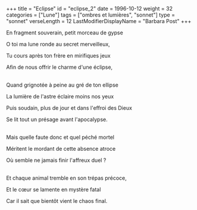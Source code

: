 +++
title = "Eclipse"
id = "eclipse_2"
date = 1996-10-12
weight = 32
categories = ["Lune"]
tags = ["ombres et lumières", "sonnet"]
type = "sonnet"
verseLength = 12
LastModifierDisplayName = "Barbara Post"
+++

En fragment souverain, petit morceau de gypse

O toi ma lune ronde au secret merveilleux,

Tu cours après ton frère en mirifiques jeux

Afin de nous offrir le charme d'une éclipse,

 \
Quand grignotée à peine au gré de ton ellipse

La lumière de l'astre éclaire moins nos yeux

Puis soudain, plus de jour et dans l'effroi des Dieux

Se lit tout un présage avant l'apocalypse.

 \
Mais quelle faute donc et quel péché mortel

Méritent le mordant de cette absence atroce

Où semble ne jamais finir l'affreux duel ?

 \
Et chaque animal tremble en son trépas précoce,

Et le cœur se lamente en mystère fatal

Car il sait que bientôt vient le chaos final.
